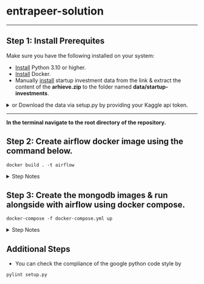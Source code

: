 # entrapeer-solution

---

## Step 1: Install Prerequites

Make sure you have the following installed on your system:

- [Install](https://www.python.org/downloads/) Python 3.10 or higher.
- [Install](https://www.docker.com/products/docker-desktop/) Docker.
- Manually [install](https://www.kaggle.com/datasets/justinas/startup-investments) startup investment data from the link & extract the content of the **arhieve.zip** to the folder named **data/startup-investments**.
<details>
  <summary>or Download the data via setup.py by providing your Kaggle api token.</summary>

- Login to your Kaggle Account.
- Locate your username and api key. Credentials can be obtained from [account settings](https://www.kaggle.com/settings)

```
pip install -r requirements.txt
python setup.py
```

- Enter the credentials from terminal.

</details>

---

**In the terminal navigate to the root directory of the repository.**

## Step 2: Create airflow docker image using the command below.

```
docker build . -t airflow
```

<details>
  <summary>Step Notes</summary>

- This step might take some time on the first run depending on the existing python packages in the system.

- **An admin airflow user is created by default. It is added for convenience of testing. It should be excluded from the Dockerfile in production environments.**

</details>

## Step 3: Create the mongodb images & run alongside with airflow using docker compose.

```
docker-compose -f docker-compose.yml up
```

<details>
  <summary>Step Notes</summary>

- You can reach Airflow webserver at: http://localhost:8080. Login to the default account. (Username: admin, Password: admin)
- You can reach mongodb instance at: http://localhost:8081.
</details>

## Additional Steps

- You can check the compliance of the google python code style by

```
pylint setup.py
```
